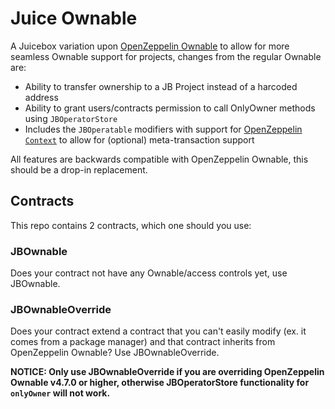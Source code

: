 # Juice Ownable
A Juicebox variation upon [OpenZeppelin Ownable](https://github.com/OpenZeppelin/openzeppelin-contracts/blob/master/contracts/access/Ownable.sol) to allow for more seamless Ownable support for projects, changes from the regular Ownable are:
- Ability to transfer ownership to a JB Project instead of a harcoded address
- Ability to grant users/contracts permission to call OnlyOwner methods using `JBOperatorStore`
- Includes the `JBOperatable` modifiers with support for [OpenZeppelin `Context`](https://github.com/OpenZeppelin/openzeppelin-contracts/blob/master/contracts/utils/Context.sol) to allow for (optional) meta-transaction support

All features are backwards compatible with OpenZeppelin Ownable, this should be a drop-in replacement.

## Contracts 
This repo contains 2 contracts, which one should you use:

### JBOwnable
Does your contract not have any Ownable/access controls yet, use JBOwnable.

### JBOwnableOverride
Does your contract extend a contract that you can't easily modify (ex. it comes from a package manager) and that contract inherits from OpenZeppelin Ownable? Use JBOwnableOverride.

__NOTICE: Only use JBOwnableOverride if you are overriding OpenZeppelin Ownable v4.7.0 or higher, otherwise JBOperatorStore functionality for `onlyOwner` will not work.__
